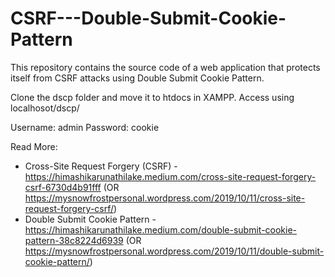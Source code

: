 # CSRF---Double-Submit-Cookie-Pattern
This repository contains the source code of a web application that protects itself from CSRF attacks using Double Submit Cookie Pattern.


Clone the dscp folder and move it to htdocs in XAMPP.
Access using localhosot/dscp/

Username: admin
Password: cookie

Read More:
* Cross-Site Request Forgery (CSRF) - https://himashikarunathilake.medium.com/cross-site-request-forgery-csrf-6730d4b91fff (OR https://mysnowfrostpersonal.wordpress.com/2019/10/11/cross-site-request-forgery-csrf/)
* Double Submit Cookie Pattern - https://himashikarunathilake.medium.com/double-submit-cookie-pattern-38c8224d6939 (OR https://mysnowfrostpersonal.wordpress.com/2019/10/11/double-submit-cookie-pattern/)
